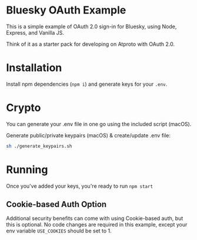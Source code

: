 # Bluesky OAuth Example

This is a simple example of OAuth 2.0 sign-in for Bluesky, using Node, Express, and Vanilla JS.

Think of it as a starter pack for developing on Atproto with OAuth 2.0.

# Installation

Install npm dependencies (`npm i`) and generate keys for your `.env`.

# Crypto
You can generate your .env file in one go using the included script (macOS).

Generate public/private keypairs (macOS) & create/update .env file:

```bash
sh ./generate_keypairs.sh
```

# Running

Once you've added your keys, you're ready to run `npm start`

## Cookie-based Auth Option
Additional security benefits can come with using Cookie-based auth, but this is optional. No code changes are required in this example, except your env variable `USE_COOKIES` should be set to 1.

